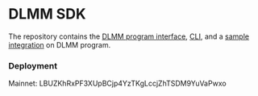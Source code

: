 # DLMM SDK

The repository contains the [DLMM program interface](programs/dlmm), [CLI](cli), and a [sample integration](programs/dlmm-integration-example/) on DLMM program.

### Deployment

Mainnet: LBUZKhRxPF3XUpBCjp4YzTKgLccjZhTSDM9YuVaPwxo
